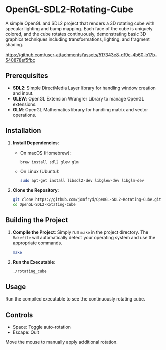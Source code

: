 # OpenGL-SDL2-Rotating-Cube

A simple OpenGL and SDL2 project that renders a 3D rotating cube with specular lighting and bump mapping. Each face of the cube is uniquely colored, and the cube rotates continuously, demonstrating basic 3D graphics techniques including transformations, lighting, and fragment shading.

https://github.com/user-attachments/assets/517343e8-df9e-4b60-b17b-540878ef5fbc

## Prerequisites

- **SDL2**: Simple DirectMedia Layer library for handling window creation and input.
- **GLEW**: OpenGL Extension Wrangler Library to manage OpenGL extensions.
- **GLM**: OpenGL Mathematics library for handling matrix and vector operations.

## Installation

1. **Install Dependencies**:
    - On macOS (Homebrew):
        ```sh
        brew install sdl2 glew glm
        ```
    - On Linux (Ubuntu):
        ```sh
        sudo apt-get install libsdl2-dev libglew-dev libglm-dev
        ```

2. **Clone the Repository**:
    ```sh
    git clone https://github.com/jonfryd/OpenGL-SDL2-Rotating-Cube.git
    cd OpenGL-SDL2-Rotating-Cube
    ```

## Building the Project

1. **Compile the Project**:
    Simply run `make` in the project directory. The `Makefile` will automatically detect your operating system and use the appropriate commands.

    ```sh
    make
    ```

2. **Run the Executable**:
    ```sh
    ./rotating_cube
    ```

## Usage

Run the compiled executable to see the continuously rotating cube.

## Controls

- Space: Toggle auto-rotation
- Escape: Quit

Move the mouse to manually apply additional rotation.
